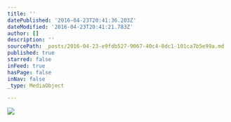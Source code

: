 ```yaml
---
title: ''
datePublished: '2016-04-23T20:41:36.203Z'
dateModified: '2016-04-23T20:41:21.783Z'
author: []
description: ''
sourcePath: _posts/2016-04-23-e9fdb527-9067-40c4-8dc1-101ca7b5e99a.md
published: true
starred: false
inFeed: true
hasPage: false
inNav: false
_type: MediaObject

---
```

![](https://the-grid-user-content.s3-us-west-2.amazonaws.com/21174dcf-a8c7-49f5-9992-27b2bfcbbe0f.jpg)